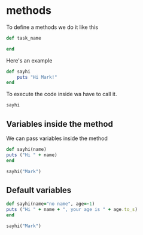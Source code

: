 # methods

To define a methods we do it like this

```ruby
def task_name

end
```

Here's an example

```ruby
def sayhi
    puts "Hi Mark!"
end
```

To execute the code inside wa have to call it.

```ruby
sayhi
```

## Variables inside the method

We can pass variables inside the method

```ruby
def sayhi(name)
puts ("Hi " + name)
end

sayhi("Mark")
```

## Default variables

```ruby
def sayhi(name="no name", age=-1)
puts ("Hi " + name + ", your age is " + age.to_s)
end

sayhi("Mark")
```
